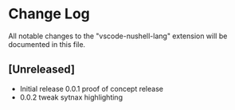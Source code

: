 # Change Log

All notable changes to the "vscode-nushell-lang" extension will be documented in this file.

## [Unreleased]

- Initial release 0.0.1
proof of concept release
- 0.0.2
tweak sytnax highlighting